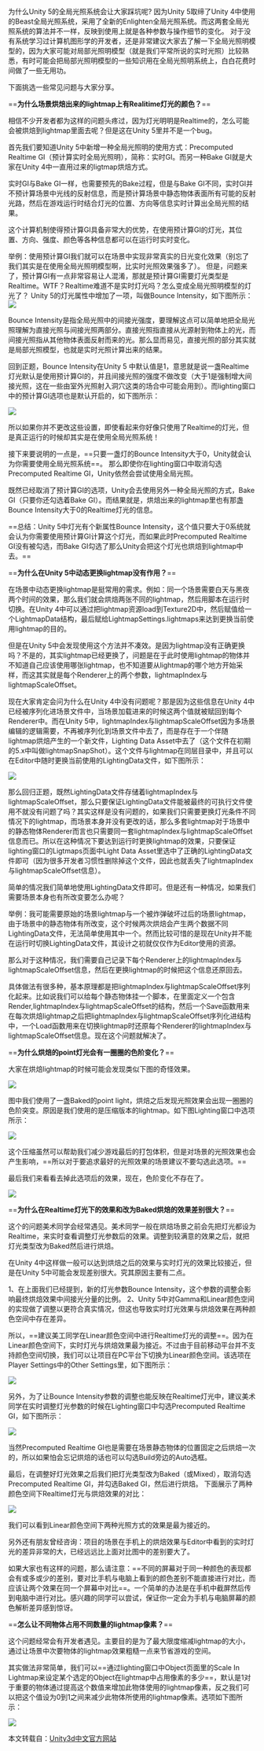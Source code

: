   为什么Unity 5的全局光照系统会让大家踩坑呢? 因为Unity 5取缔了Unity 4中使用的Beast全局光照系统，采用了全新的Enlighten全局光照系统。而这两套全局光照系统的算法并不一样，反映到使用上就是各种参数与操作细节的变化。
      对于没有系统学习过计算机图形学的开发者，还是非常建议大家去了解一下全局光照明模型的，因为大家可能对局部光照明模型（就是我们平常所说的实时光照）比较熟悉，有时可能会把局部光照明模型的一些知识用在全局光照明系统上，白白花费时间做了一些无用功。

   下面挑选一些常见问题与大家分享。

==**为什么场景烘焙出来的lightmap上有Realitime灯光的颜色？**==

   相信不少开发者都为这样的问题头疼过，因为灯光明明是Realtime的，怎么可能会被烘焙到lightmap里面去呢？但是这在Unity 5里并不是一个bug。

   首先我们要知道Unity 5中新增一种全局光照明的使用方式：Precomputed Realtime GI（预计算实时全局光照明），简称：实时GI。而另一种Bake GI就是大家在Unity 4中一直用过来的ligtmap烘焙方式。

   实时GI与Bake GI一样，也需要预先的Bake过程，但是与Bake GI不同，实时GI并不预计算场景中光线的反射信息，而是预计算场景中静态物体表面所有可能的反射光路，然后在游戏运行时结合灯光的位置、方向等信息实时计算出全局光照的结果。

   这个计算机制使得预计算GI具备非常大的优势，在使用预计算GI的灯光，其位置、方向、强度、颜色等各种信息都可以在运行时实时变化。

   举例：使用预计算GI我们就可以在场景中实现非常真实的日光变化效果（别忘了我们其实是在使用全局光照明模型啊，比实时光照效果强多了）。
     但是，问题来了，预计算GI有一点非常容易让人混淆，那就是预计算GI需要灯光类型是Realtime。WTF？Realtime难道不是实时灯光吗？怎么变成全局光照明模型的灯光了？
     Unity 5的灯光属性中增加了一项，叫做Bounce Intensity，如下图所示：
![](http://forum.china.unity3d.com/data/attachment/forum/201601/28/182752ue7c7vcmqtptzver.png.thumb.jpg)

   Bounce Intensity是指全局光照中的间接光强度，要理解这点可以简单地把全局光照理解为直接光照与间接光照两部分。直接光照指直接从光源射到物体上的光，而间接光照指从其他物体表面反射而来的光。那么显而易见，直接光照的部分其实就是局部光照模型，也就是实时光照计算出来的结果。

  回到正题，Bounce Intensity在Unity 5 中默认值是1，意思就是说一盏Realtime灯光默认是使用预计算GI的，并且间接光照的强度不做改变（大于1是强制增大间接光照，这在一些由室外光照射入洞穴这类的场合中可能会用到）。而lighting窗口中的预计算GI选项也是默认开启的，如下图所示：

![](http://forum.china.unity3d.com/data/attachment/forum/201601/28/182946nbrb6brzyhrezzuy.png.thumb.jpg)

   所以如果你并不更改这些设置，即使看起来你好像只使用了Realtime的灯光，但是真正运行的时候却其实是在使用全局光照系统！

   接下来要说明的一点是，==只要一盏灯的Bounce Intensity大于0，Unity就会认为你需要使用全局光照系统==。 那么即使你在lighting窗口中取消勾选Precomputed Realtime GI，Unity依然会尝试使用全局光照。

   既然已经取消了预计算GI的选项，Unity会去使用另外一种全局光照的方式，Bake GI（只要你还勾选着Bake GI）。而结果就是，烘焙出来的lightmap里也有那盏Bounce Intensity大于0的Realtime灯光的信息。

   ==总结：Unity 5中灯光有个新属性Bounce Intensity，这个值只要大于0系统就会认为你需要使用预计算GI计算这个灯光，而如果此时Precomputed Realtime GI没有被勾选，而Bake GI勾选了那么Unity会把这个灯光也烘焙到lightmap中去。==

==**为什么在Unity 5中动态更换lightmap没有作用？**==

   在场景中动态更换lightmap是挺常用的需求。例如：同一个场景需要白天与黑夜两个时间的效果，那么我们就会烘焙两张不同的lightmap，然后用脚本在运行时切换。在Unity 4中可以通过把lightmap资源load到Texture2D中，然后赋值给一个LightmapData结构，最后赋给LightmapSettings.lightmaps来达到更换当前使用lightmap的目的。

   但是在Unity 5中会发现使用这个方法并不凑效。是因为lightmap没有正确更换吗？不是的，其实lightmap已经更换了，问题是在于此时使用lightmap的物体并不知道自己应该使用哪张lightmap，也不知道要从lightmap的哪个地方开始采样，而这其实就是每个Renderer上的两个参数，lightmapIndex与lightmapScaleOffset。

   现在大家肯定会问为什么在Unity 4中没有问题呢？那是因为这些信息在Unity 4中已经被序列化进场景文件中，当场景加载进来的时候这两个值就被赋回到每个Renderer中。而在Unity 5中，lightmapIndex与lightmapScaleOffset因为多场景编辑的逻辑需要，不再被序列化到场景文件中去了，而是存在于一个伴随lightmap烘焙产生的一个新文件，Lighting Data Asset中去了（这个文件在初期的5.x中叫做lightmapSnapShot）。这个文件与lightmap在同层目录中，并且可以在Editor中随时更换当前使用的LightingData文件，如下图所示：

![](http://forum.china.unity3d.com/data/attachment/forum/201601/28/183454o8pz59iix2enl6i0.png.thumb.jpg)

   那么回归正题，既然LightingData文件存储着lightmapIndex与lightmapScaleOffset，那么只要保证LightingData文件能被最终的可执行文件使用不就没有问题了吗？其实这样是没有问题的，如果我们只需要更换灯光条件不同情况下的lightmap，而场景本身并没有更改的话，那么多套lightmap对于场景中的静态物体Renderer而言也只需要同一套lightmapIndex与lightmapScaleOffset信息而已。所以在这种情况下要达到运行时更换lightmap的效果，只要保证lighting窗口的Ligtmaps页面中Light Data Asset里选中了正确的LightingData文件即可（因为很多开发者习惯性删除掉这个文件，因此也就丢失了lightmapIndex与lightmapScaleOffset信息）。

   简单的情况我们简单地使用LightingData文件即可。但是还有一种情况，如果我们需要场景本身也有所改变要怎么办呢？

   举例：我可能需要原始的场景lightmap与一个被炸弹破坏过后的场景lightmap，由于场景中的静态物体有所改变，这个时候两次烘焙会产生两个数据不同LightingData文件，无法简单使用其中一个。然而比较可惜的是现在Unity并不能在运行时切换LightingData文件，其设计之初就仅仅作为Editor使用的资源。

   那么对于这种情况，我们需要自己记录下每个Renderer上的lightmapIndex与lightmapScaleOffset信息，然后在更换lightmap的时候把这个信息还原回去。

   具体做法有很多种，基本原理都是把lightmapIndex与lightmapScaleOffset序列化起来。比如说我们可以给每个静态物体挂一个脚本，在里面定义一个包含Render,lightmapIndex与lightmapScaleOffset的结构，然后一个Save函数用来在每次烘焙lightmap之后把lightmapIndex与lightmapScaleOffset序列化进结构中，一个Load函数用来在切换lightmap时还原每个Renderer的lightmapIndex与lightmapScaleOffset信息。现在这个问题就解决了。

==**为什么烘焙的point灯光会有一圈圈的色阶变化？**==

大家在烘焙lightmap的时候可能会发现类似下图的奇怪效果。
 
![](http://forum.china.unity3d.com/data/attachment/forum/201602/03/183515lqhhf96v5qzzrz6z.png.thumb.jpg)

图中我们使用了一盏Baked的point light，烘焙之后发现光照效果会出现一圈圈的色阶突变。原因是我们使用的是压缩版本的lightmap。如下图Lighting窗口中选项所示：
 
![](http://forum.china.unity3d.com/data/attachment/forum/201602/03/183601k1sec7puk7zsgbhz.png.thumb.jpg)

   这个压缩虽然可以帮助我们减少游戏最后的打包体积，但是对场景的光照效果也会产生影响，==所以对于要追求最好的光照效果的场景建议不要勾选此选项。==

   最后我们来看看去掉此选项后的效果，现在，色阶变化不存在了。
 
![](http://forum.china.unity3d.com/data/attachment/forum/201602/03/183601kh90zcgabh9u1b3h.png.thumb.jpg)

==**为什么在Realtime灯光下的效果和改为Baked烘焙的效果差别很大？**==

  这个的问题美术同学会经常遇见。美术同学一般在烘焙场景之前会先把灯光都设为Realtime，来实时查看调整灯光参数后的效果。调整到较满意的效果之后，就把灯光类型改为Baked然后进行烘焙。
   
   在Unity 4中这样做一般可以达到烘焙之后的效果与实时灯光的效果比较接近，但是在Unity 5中可能会发现差别很大。究其原因主要有二点。

   1、在上面我们已经提到，新的灯光参数Bounce Intensity，这个参数的调整会影响最终烘焙效果中间接光分量的比例。
   2、Unity 5中对Gamma和Linear颜色空间的实现做了调整以更符合真实情况，但这也导致实时灯光效果与烘焙效果在两种颜色空间中存在差异。

   所以，==建议美工同学在Linear颜色空间中进行Realtime灯光的调整==。因为在Linear颜色空间下，实时灯光与烘焙效果最为接近。不过由于目前移动平台并不支持颜色空间切换，我们可以让项目在PC平台下切换为Linear颜色空间。该选项在Player Settings中的Other Settings里，如下图所示：

![](http://forum.china.unity3d.com/data/attachment/forum/201602/03/183800w8gbvg6bl8o5rsgi.png.thumb.jpg)

   另外，为了让Bounce Intensity参数的调整也能反映在Realtime灯光中，建议美术同学在实时调整灯光参数的时候在Lighting窗口中勾选Precomputed Realtime GI，如下图所示：

 
![](http://forum.china.unity3d.com/data/attachment/forum/201602/03/183841pu3uo7sdf3z8huzh.png.thumb.jpg)

当然Precomputed Realtime GI也是需要在场景静态物体的位置固定之后烘焙一次的，所以如果怕会忘记烘焙的话也可以勾选Build旁边的Auto选框。

   最后，在调整好灯光效果之后我们把灯光类型改为Baked（或Mixed），取消勾选Precomputed Realtime GI，并勾选Baked GI，然后进行烘焙。
下面展示了两种颜色空间下Realtime灯光与烘焙效果的对比：

![](http://forum.china.unity3d.com/data/attachment/forum/201602/03/183917u7bw9s9rv98090fw.png.thumb.jpg)

   我们可以看到Linear颜色空间下两种光照方式的效果是最为接近的。

   另外还有朋友曾经咨询：项目的场景在手机上的烘焙效果与Editor中看到的实时灯光的差异非常的大，已经远远比上面对比图中的差别要大了。

   如果大家也有这样的问题，那么请注意：==不同的屏幕对于同一种颜色的表现都会有或多或少的差别，要对比手机与电脑上看到的颜色差别不能直接进行对比，而应该让两个效果在同一个屏幕中对比==。一个简单的办法是在手机中截屏然后传到电脑中进行对比。感兴趣的同学可以尝试，保证你一定会为手机与电脑屏幕的颜色解析差异感到惊讶。

==**怎么让不同物体占用不同数量的lightmap像素？**==

   这个问题经常会有开发者遇见。主要目的是为了最大限度缩减lightmap的大小，通过让场景中次要物体的lightmap效果粗糙一点来节省游戏的空间。

   其实做法非常简单，我们可以==通过lighting窗口中Object页面里的Scale In Lightmap来设定某个选定的Object在lightmap中占用像素的多少==，默认是1对于重要的物体通过提高这个数值来增加此物体使用的lightmap像素，反之我们可以把这个值设为0到1之间来减少此物体所使用的lightmap像素。选项如下图所示：

 
![](http://forum.china.unity3d.com/data/attachment/forum/201602/03/184134cwpwwzezeh88i0ww.png.thumb.jpg)

本文转载自：[Unity3d中文官方网站](http://forum.china.unity3d.com/thread-14559-1-1.html)